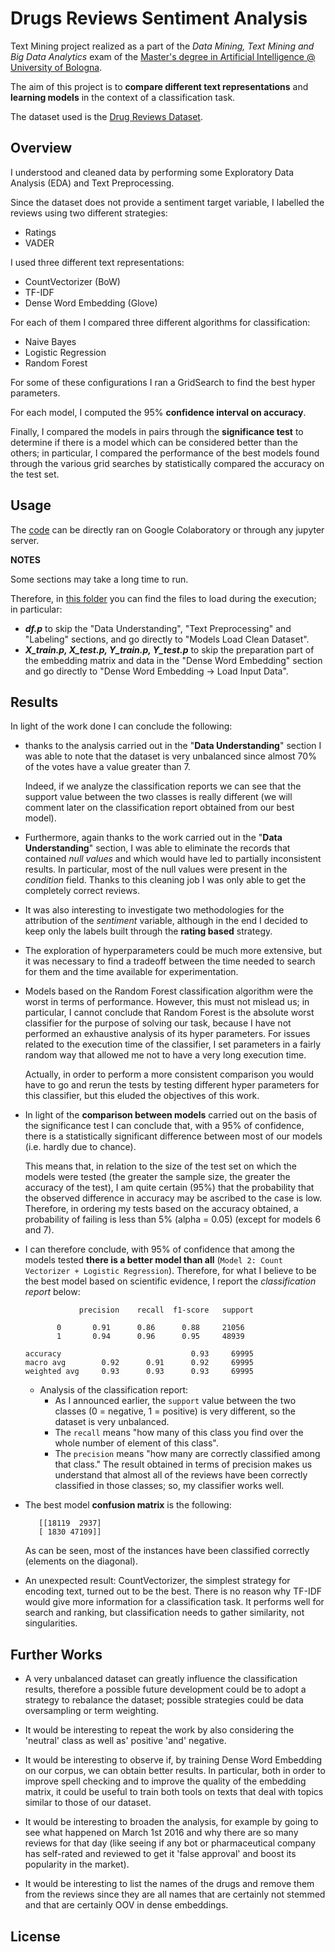 # Drugs Reviews Sentiment Analysis 
Text Mining project realized as a part of the 	*Data Mining, Text Mining and Big Data Analytics* 
exam  of the [Master's degree in Artificial Intelligence @ University of Bologna](https://corsi.unibo.it/2cycle/artificial-intelligence). 

The aim of this project is to **compare different text representations** and **learning models** in the context of a classification task.

The dataset used is the [Drug Reviews Dataset](https://archive.ics.uci.edu/ml/datasets/Drug+Review+Dataset+%28Drugs.com%29).

## Overview 
I understood and cleaned data by performing some Exploratory Data Analysis (EDA) and Text Preprocessing. 

Since the dataset does not provide a sentiment target variable, I labelled the reviews using two different strategies: 
- Ratings
- VADER

I used three different text representations: 
- CountVectorizer (BoW)
- TF-IDF 
- Dense Word Embedding (Glove)

For each of them I compared three different algorithms for classification: 
- Naive Bayes 
- Logistic Regression
- Random Forest  

For some of these configurations I ran a GridSearch to find the best hyper parameters.

For each model, I computed the 95%  **confidence interval on accuracy**.

Finally, I compared the models in pairs through the **significance test** to determine if there is a model which 
can be considered better than the others; in particular, I compared the performance of the best models found 
through the various grid searches by statistically compared the accuracy on the test set.

## Usage
The [code](https://github.com/helemanc/drugs-reviews-sentiment-analysis/notebook/Drugs_Reviews_Sentiment_Analysis.ipynb) 
can be directly ran on Google Colaboratory or through any 
jupyter server. 

**NOTES**

Some sections may take a long time to run.

Therefore, in [this folder](https://github.com/helemanc/drugs-reviews-sentiment-analysis/pickle_files)  you can find 
the files to load during the execution; in particular:
- ***df.p*** to skip the "Data Understanding", "Text Preprocessing" and "Labeling" sections, and go directly to "Models 
 Load Clean Dataset".
- ***X_train.p, X_test.p, Y_train.p, Y_test.p*** to skip the preparation part of the embedding matrix and data in the 
 "Dense Word Embedding" section and go directly to "Dense Word Embedding -> Load Input Data".

## Results
In light of the work done I can conclude the following:
- thanks to the analysis carried out in the "**Data Understanding**" section I was able to note that the dataset is very unbalanced since almost 70% of the votes have a value greater than 7. 

    Indeed, if we analyze the classification reports we can see that the support value between the two classes is really 
    different (we will comment later on the classification report obtained from our best model).
- Furthermore, again thanks to the work carried out in the "**Data Understanding**" section, I was able to eliminate the records that contained *null values* and which would have led to partially inconsistent results. In particular, most of the null values were present in the *condition* field. Thanks to this cleaning job I was only able to get the completely correct reviews.
- It was also interesting to investigate two methodologies for the attribution of the *sentiment* variable, although in the end  I decided to keep only the labels built through the **rating based** strategy.
- The exploration of hyperparameters could be much more extensive, but it was necessary to find a tradeoff between the time needed to search for them and the time available for experimentation.
- Models based on the Random Forest classification algorithm were the worst in terms of performance. However, this must not mislead us; in particular, I cannot conclude that Random Forest is the absolute worst classifier for the purpose of solving our task, because I have not performed an exhaustive analysis of its hyper parameters. For issues related to the execution time of the classifier, I set parameters in a fairly random way that allowed me not to have a very long execution time. 

    Actually, in order to perform a more consistent comparison you would have to go and rerun the tests by testing different hyper parameters for this classifier, but this eluded the objectives of this work.
- In light of the **comparison between models** carried out on the basis of the significance test I can conclude that, with a 95% of confidence, there is a statistically significant difference between most of our models (i.e. hardly due to chance). 

    This means that, in relation to the size of the test set on which the models were tested (the greater the sample size, the greater the accuracy of the test), I am quite certain (95%) that the probability that the observed difference in accuracy may be ascribed to the case is low. Therefore, in ordering my tests based on the accuracy obtained, a probability of failing is less than 5% (alpha = 0.05) (except for models 6 and 7).
- I can therefore conclude, with 95% of confidence that among the models tested **there is a better model than all** (`Model 2: Count Vectorizer + Logistic Regression`). Therefore, for what I believe to be the best model based on scientific evidence, I report the *classification report* below:

    ```
                precision    recall  f1-score   support

           0       0.91      0.86      0.88     21056
           1       0.94      0.96      0.95     48939

  accuracy                             0.93     69995
  macro avg        0.92      0.91      0.92     69995
  weighted avg     0.93      0.93      0.93     69995
    ```

  - Analysis of the classification report:
      - As I announced earlier, the `support` value between the two classes (0 = negative, 1 = positive) is very different, so the dataset is very unbalanced.
      - The `recall` means "how many of this class you find over the whole number of element of this class". 
      - The `precision` means "how many are correctly classified among that class." The result obtained in terms of precision makes us understand that almost all of the reviews have been correctly classified in those classes; so, my classifier works well.

- The best model **confusion matrix** is the following:
   ```
      [[18119  2937]
      [ 1830 47109]]
    ```
  As can be seen, most of the instances have been classified correctly (elements on the diagonal).
- An unexpected result: CountVectorizer, the simplest strategy for encoding text, turned out to be the best. There is no reason why TF-IDF would give more information for a classification task. It performs well for search and ranking, but classification needs to gather similarity, not singularities.



## Further Works
  - A very unbalanced dataset can greatly influence the classification results, therefore a possible future development could be to adopt a strategy to rebalance the dataset; possible strategies could be data oversampling or term weighting.
  - It would be interesting to repeat the work by also considering the 'neutral' class as well as' positive 'and' negative.

- It would be interesting to observe if, by training Dense Word Embedding on our corpus, we can obtain better results. In particular, both in order to improve spell checking and to improve the quality of the embedding matrix, it could be useful to train both tools on texts that deal with topics similar to those of our dataset.

- It would be interesting to broaden the analysis, for example by going to see what happened on March 1st 2016 and why there are so many reviews for that day (like seeing if any bot or pharmaceutical company has self-rated and reviewed to get it 'false approval' and boost its popularity in the market).

- It would be interesting to list the names of the drugs and remove them from the reviews since they are all names that are certainly not stemmed and that are certainly OOV in dense embeddings. 

## License 